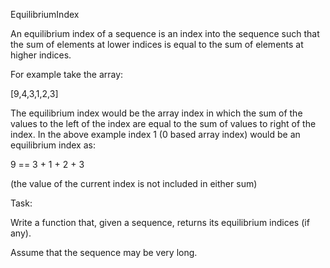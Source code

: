 EquilibriumIndex

An equilibrium index of a sequence is an index into the sequence such that the sum of elements at lower indices is equal to the sum of elements at higher indices.

For example take the array:

[9,4,3,1,2,3]

The equilibrium index would be the array index in which the sum of the values to the left of the index are equal to the sum of values to right of the index. In the above example index 1 (0 based array index) would be an equilibrium index as:

9 == 3 + 1 + 2 + 3

(the value of the current index is not included in either sum)

Task:

Write a function that, given a sequence, returns its equilibrium indices (if any).

Assume that the sequence may be very long.
